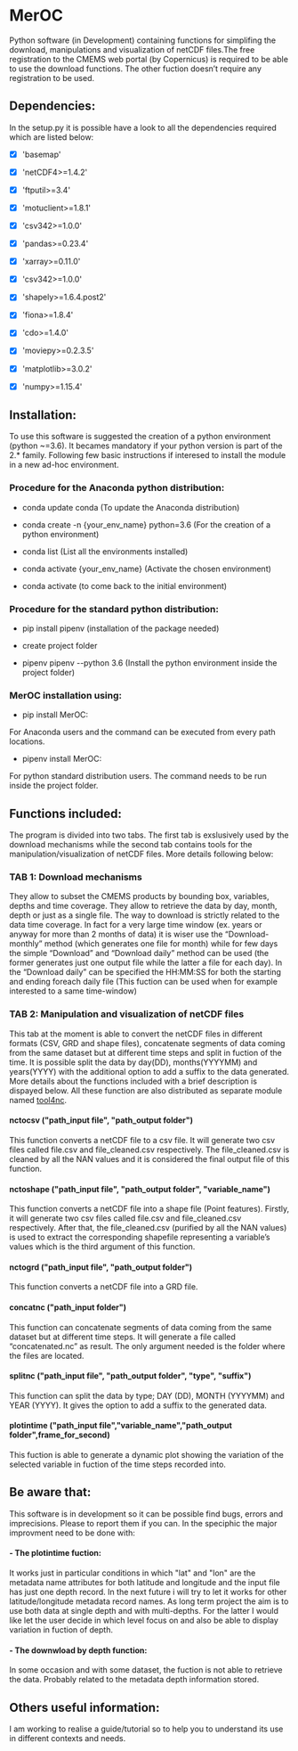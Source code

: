 # MerOC

Python software (in Development) containing functions for simplifing the download, manipulations and visualization of netCDF files.The free registration to the CMEMS web portal (by Copernicus) is required to be able to use the download functions. The other fuction doesn’t require any registration to be used. 

## Dependencies:

In the setup.py it is possible have a look to all the dependencies required which are listed below:

- [x]  'basemap'
- [x]  'netCDF4>=1.4.2'
- [x]  'ftputil>=3.4'
- [x]  'motuclient>=1.8.1'
- [x]  'csv342>=1.0.0'
- [x]  'pandas>=0.23.4'
- [x]  'xarray>=0.11.0' 
- [x]  'csv342>=1.0.0'
- [x]  'shapely>=1.6.4.post2'
- [x]  'fiona>=1.8.4' 
- [x]  'cdo>=1.4.0'
- [x]  'moviepy>=0.2.3.5'
- [x]  'matplotlib>=3.0.2'
- [x]  'numpy>=1.15.4'

    
## Installation:

To use this software is suggested the creation of a python environment (python ~=3.6). It becames mandatory if your python version is part of the 2.* family. Following few basic instructions if interesed to install the module in a new ad-hoc environment.

### Procedure for the Anaconda python distribution:

- conda update conda (To update the Anaconda distribution)

- conda create -n {your_env_name} python=3.6 (For the creation of a python environment)

- conda list (List all the environments installed)

- conda activate {your_env_name} (Activate the chosen environment)

- conda activate (to come back to the initial environment)

### Procedure for the standard python distribution:

- pip install pipenv (installation of the package needed)

- create project folder 

- pipenv pipenv --python 3.6 (Install the python environment inside the project folder)


### MerOC installation using:

- pip install MerOC: 

For Anaconda users and the command can be executed from every path locations. 
 
- pipenv install MerOC:

For python standard distribution users. The command needs to be run inside the project folder.


## Functions included:

The program is divided into two tabs. The first tab is exslusively used by the download mechanisms while the second tab contains tools for the manipulation/visualization of netCDF files. More details following below:

### TAB 1: Download mechanisms

They allow to subset the CMEMS products by bounding box, variables, depths and time coverage. They allow to retrieve the data by day, month, depth or just as a single file. The way to download is strictly related to the data time coverage. In fact for a very large time window (ex. years or anyway for more than 2 months of data) it is wiser use the “Download-monthly” method (which generates one file for month) while for few days the simple “Download” and “Download daily” method can be used (the former generates just one output file while the latter a file for each day). In the “Download daily” can be specified the HH:MM:SS for both the starting and ending foreach daily file (This fuction can be used when for example interested to a same time-window)


### TAB 2: Manipulation and visualization of netCDF files

This tab at the moment is able to convert the netCDF files in different formats (CSV, GRD and shape files), concatenate segments of data coming from the same dataset but at different time steps and split in fuction of the time. It is possible split the data by day(DD), months(YYYYMM) and years(YYYY) with the additional option to add a suffix to the data generated. More details about the functions included with a brief description is dispayed below. All these function  are also distributed as separate module named [tool4nc](https://pypi.org/project/tool4nc/).

#### nctocsv ("path_input file", "path_output folder")

This function converts a netCDF file to a csv file. It will generate two csv files called file.csv and file_cleaned.csv respectively. The file_cleaned.csv is cleaned by all the NAN values and it is considered the final output file of this function.

#### nctoshape ("path_input file", "path_output folder", "variable_name")

This function converts a netCDF file into a shape file (Point features). Firstly, it will generate two csv files called file.csv and file_cleaned.csv respectively. After that, the file_cleaned.csv (purified by all the NAN values) is used to extract the corresponding shapefile representing a variable’s values which is the third argument of this function.

#### nctogrd ("path_input file", "path_output folder")

This function converts a netCDF file into a GRD file. 

#### concatnc ("path_input folder")

This function can concatenate segments of data coming from the same dataset but at different time steps. It will generate a file called “concatenated.nc” as result. The only argument needed is the folder where the files are located.

#### splitnc ("path_input file",  "path_output folder", "type", "suffix")

This function can split the data by type; DAY (DD), MONTH (YYYYMM) and YEAR (YYYY). It gives the option to add a suffix to the generated data.

#### plotintime ("path_input file","variable_name","path_output folder",frame_for_second)

This fuction is able to generate a dynamic plot showing the variation of the selected variable in fuction of the time steps recorded into. 

## Be aware that:

This software is in development so it can be possible find bugs, errors and imprecisions. Please to report them if you can. In the speciphic the major improvment need to be done with:

#### - The plotintime fuction: 

It works just in particular conditions in which "lat" and "lon" are the metadata name attributes for both latitude and longitude and the input file has just one depth record. In the next future i will try to let it works for other latitude/longitude metadata record names. As long term project the aim is to use both data at single depth and with multi-depths. For the latter I would like let the user decide in which  level focus on and also be able to display variation in fuction of depth. 

#### - The downwload by depth function:

In some occasion and with some dataset, the fuction is not able to retrieve the data. Probably related to the metadata depth information stored. 


## Others useful information:

I am working to realise a guide/tutorial so to help you to understand its use in different contexts and needs. 
 













